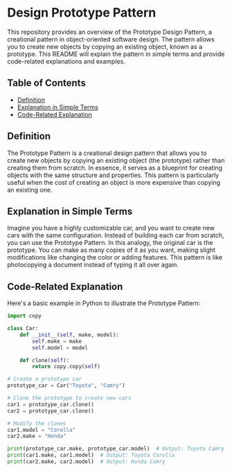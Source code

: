# Design Prototype Pattern

This repository provides an overview of the Prototype Design Pattern, a creational pattern in object-oriented software design. The pattern allows you to create new objects by copying an existing object, known as a prototype. This README will explain the pattern in simple terms and provide code-related explanations and examples.

## Table of Contents
- [Definition](#definition)
- [Explanation in Simple Terms](#explanation-in-simple-terms)
- [Code-Related Explanation](#code-related-explanation)

## Definition

The Prototype Pattern is a creational design pattern that allows you to create new objects by copying an existing object (the prototype) rather than creating them from scratch. In essence, it serves as a blueprint for creating objects with the same structure and properties. This pattern is particularly useful when the cost of creating an object is more expensive than copying an existing one.

## Explanation in Simple Terms

Imagine you have a highly customizable car, and you want to create new cars with the same configuration. Instead of building each car from scratch, you can use the Prototype Pattern. In this analogy, the original car is the prototype. You can make as many copies of it as you want, making slight modifications like changing the color or adding features. This pattern is like photocopying a document instead of typing it all over again.

## Code-Related Explanation

Here's a basic example in Python to illustrate the Prototype Pattern:

```python
import copy

class Car:
    def __init__(self, make, model):
        self.make = make
        self.model = model

    def clone(self):
        return copy.copy(self)

# Create a prototype car
prototype_car = Car("Toyota", "Camry")

# Clone the prototype to create new cars
car1 = prototype_car.clone()
car2 = prototype_car.clone()

# Modify the clones
car1.model = "Corolla"
car2.make = "Honda"

print(prototype_car.make, prototype_car.model)  # Output: Toyota Camry
print(car1.make, car1.model)  # Output: Toyota Corolla
print(car2.make, car2.model)  # Output: Honda Camry
